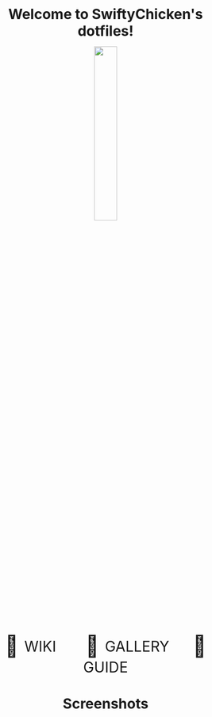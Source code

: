  <center><b><span style="font-size:2em;">Welcome to SwiftyChicken's dotfiles!</span></b></center>
<p align="center">
  <img width="30%" src="/home/swifty/Pictures/ReadMe/sweet.png" />
</p>
<p align="center">
<span style="font-size:3em;">
󰗚  <sub><sup>WIKI</sub></sup>&nbsp;&nbsp;&nbsp;&nbsp;
󰄄  <sub><sup>GALLERY</sub></sup>&nbsp;&nbsp;&nbsp;
󱑤  <sub><sup>GUIDE</sub></sup>
</span>
</p>
 
# <center>Screenshots

